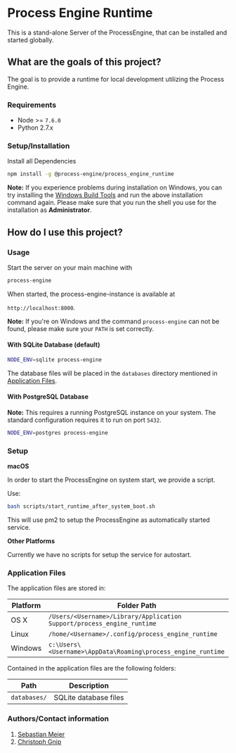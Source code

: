 # Process Engine Runtime

This is a stand-alone Server of the ProcessEngine, that can be installed and started globally.

## What are the goals of this project?

The goal is to provide a runtime for local development utilizing the Process
Engine.

### Requirements

- Node >= `7.6.0`
- Python 2.7.x

### Setup/Installation


Install all Dependencies

```bash
npm install -g @process-engine/process_engine_runtime
```

__Note:__ If you experience problems during installation on Windows, you can try
installing the [Windows Build
Tools](https://www.npmjs.com/package/windows-build-tools) and run the above
installation command again.
Please make sure that you run the shell you use for
the installation as **Administrator**.


## How do I use this project?

### Usage

Start the server on your main machine with

```bash
process-engine
```

When started, the process-engine-instance is available at

`http://localhost:8000`.

__Note:__ If you're on Windows and the command `process-engine` can not be
found, please make sure your `PATH` is set correctly.

#### With SQLite Database (default)

```bash
NODE_ENV=sqlite process-engine
```

The database files will be placed in the `databases` directory mentioned in
[Application Files](#application_files).

#### With PostgreSQL Database

__Note:__ This requires a running PostgreSQL instance on your system. The
standard configuration requires it to run on port `5432`.

```bash
NODE_ENV=postgres process-engine
```

### Setup

**macOS**

In order to start the ProcessEngine on system start, we provide a script.

Use:

```bash
bash scripts/start_runtime_after_system_boot.sh
```

This will use pm2 to setup the ProcessEngine as automatically started service.

**Other Platforms**

Currently we have no scripts for setup the service for autostart.

### Application Files <a name="application_files"></a>

The application files are stored in:

| Platform  | Folder Path                                                            |
| --------- | ----------                                                             |
| OS X      | `/Users/<Username>/Library/Application Support/process_engine_runtime` |
| Linux     | `/home/<Username>/.config/process_engine_runtime`                      |
| Windows   | `c:\Users\<Username>\AppData\Roaming\process_engine_runtime`           |

Contained in the application files are the following folders:

| Path         | Description           |
| ---------    | ----------            |
| `databases/` | SQLite database files |

### Authors/Contact information

1. [Sebastian Meier](mailto:sebastian.meier@5minds.de)
1. [Christoph Gnip](mailto:christoph.gnip@5minds.de)
